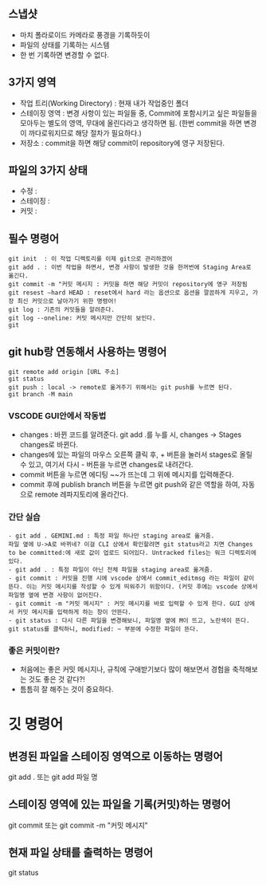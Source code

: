 ![]()

## 스냅샷 
- 마치 폴라로이드 카메라로 풍경을 기록하듯이
- 파일의 상태를 기록하는 시스템 
- 한 번 기록하면 변경할 수 없다. 

## 3가지 영역 
- 작업 트리(Working Directory) : 현재 내가 작업중인 폴더 
- 스테이징 영역 : 변경 사항이 있는 파일들 중, Commit에 포함시키고 싶은 파일들을 모아두는 별도의 영역, 무대에 올린다라고 생각하면 됨. (한번 commit을 하면 변경이 까다로워지므로 해당 절차가 필요하다.)
- 저장소 : commit을 하면 해당 commit이 repository에 영구 저장된다. 

## 파일의 3가지 상태 
- 수정 : 
- 스테이징 : 
- 커밋 : 

## 필수 명령어 
``` 
git init  : 이 작업 디렉토리를 이제 git으로 관리하겠어
git add . : 이번 작업을 하면서, 변경 사항이 발생한 것을 한꺼번에 Staging Area로 옮긴다. 
git commit -m "커밋 메시지 : 커밋을 하면 해당 커밋이 repository에 영구 저장됨
git resest —hard HEAD : reset에서 hard 라는 옵션으로 옵션을 깔끔하게 지우고, 가장 최신 커밋으로 날아가기 위한 명령어!
git log : 기존의 커밋들을 알려준다.
git log --oneline: 커밋 메시지만 간단히 보인다. 
git 

```

## git hub랑 연동해서 사용하는 명령어 

```
git remote add origin [URL 주소]
git status 
git push : local -> remote로 옮겨주기 위해서는 git push를 누르면 된다. 
git branch -M main 
```


### VSCODE GUI안에서 작동법
- changes : 바뀐 코드를 알려준다. git add .를 누를 시, changes -> Stages changes로 바뀐다. 
- changes에 있는 파일의 마우스 오른쪽 클릭 후, + 버튼을 눌러서 stages로 올릴 수 있고, 여기서 다시 - 버튼을 누르면 changes로 내려간다.
- commit 버튼을 누르면 에디팅 ~~가 뜨는데 그 위에 메시지를 입력해준다.
- commit 후에 publish branch 버튼을 누르면 git push와 같은 역할을 하여, 자동으로 remote 레파지토리에 올라간다.  


### 간단 실습 
```
- git add . GEMINI.md : 특정 파일 하나만 staging area로 옮겨줌. 
파일 옆에 U->A로 바뀌네? 이걸 CLI 상에서 확인할려면 git status라고 치면 Changes to be committed:에 새로 값이 업로드 되어있다. Untracked files는 워크 디렉토리에 있다. 
- git add . : 특정 파일이 아닌 전체 파일을 staging area로 옮겨줌. 
- git commit : 커밋을 진행 시에 vscode 상에서 commit_editmsg 라는 파일이 같이 뜬다. 이는 커밋 메시지를 작성할 수 있게 띄워주기 위함이다. (커밋 후에는 vscode 상에서 파일명 옆에 변경 사항이 없어진다.
- git commit -m "커밋 메시지" : 커밋 메시지를 바로 입력할 수 있게 한다. GUI 상에서 커밋 메시지를 입력하게 하는 창이 안뜬다. 
- git status : 다시 다른 파일을 변경해보니, 파일명 옆에 M이 뜨고, 노란색이 뜬다. git status를 클릭하니, modified: ~ 부분에 수정한 파일이 뜬다. 

```

### 좋은 커밋이란? 
- 처음에는 좋은 커밋 메시지나, 규칙에 구애받기보다 많이 해보면서 경험을 축적해보는 것도 좋은 것 같다?! 
- 틈틈히 잘 해주는 것이 중요하다. 

# 깃 명령어 

## 변경된 파일을 스테이징 영역으로 이동하는 명령어
git add . 또는 git add 파일 명

## 스테이징 영역에 있는 파일을 기록(커밋)하는 명령어
git commit 또는 git commit -m "커밋 메시지"

## 현재 파일 상태를 출력하는 명령어 
git status 